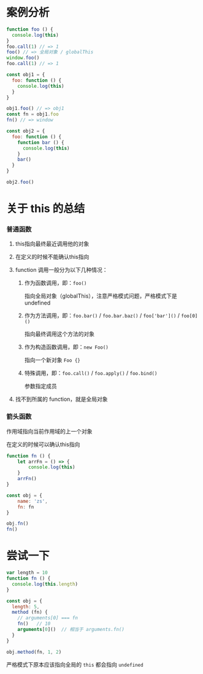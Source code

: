 # 案例分析

```javascript
function foo () {
  console.log(this)
}
foo.call(1) // => 1
foo() // => 全局对象 / globalThis
window.foo()
foo.call(1) // => 1
```

```javascript
const obj1 = {
  foo: function () {
    console.log(this)
  }
}

obj1.foo() // => obj1
const fn = obj1.foo
fn() // => window
```


```javascript
const obj2 = {
  foo: function () {
    function bar () {
      console.log(this)
    }
    bar()
  }
}

obj2.foo()
```

# 关于 this 的总结

### 普通函数

1. this指向最终最近调用他的对象

2. 在定义的时候不能确认this指向

3. function 调用一般分为以下几种情况：

   1. 作为函数调用，即：`foo()`

      指向全局对象（globalThis），注意严格模式问题，严格模式下是 undefined

   2. 作为方法调用，即：`foo.bar()` / `foo.bar.baz()` / `foo['bar']()` / `foo[0]()`

      指向最终调用这个方法的对象

   3. 作为构造函数调用，即：`new Foo()`

      指向一个新对象 `Foo {}`

   4. 特殊调用，即：`foo.call()` / `foo.apply()` / `foo.bind()`

      参数指定成员

4. 找不到所属的 function，就是全局对象

### 箭头函数

作用域指向当前作用域的上一个对象

在定义的时候可以确认this指向

```js
function fn () {
    let arrFn = () => {
        console.log(this)
    }
    arrFn()
}

const obj = {
    name: 'zs',
    fn: fn
}

obj.fn()   
fn()	  
```



# 尝试一下

```javascript
var length = 10
function fn () {
  console.log(this.length)
}

const obj = {
  length: 5,
  method (fn) {
    // arguments[0] === fn
    fn()   // 10
    arguments[0]()  // 相当于 arguments.fn()
  }
}

obj.method(fn, 1, 2)
```

严格模式下原本应该指向全局的 `this` 都会指向 `undefined`